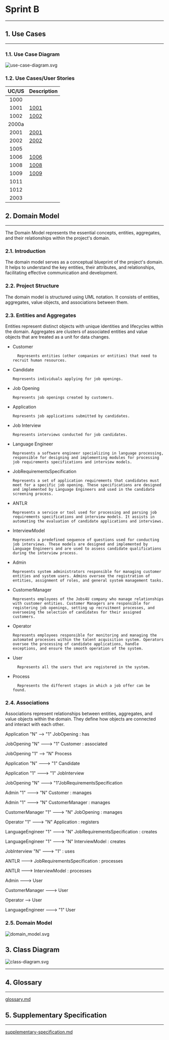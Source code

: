 # Sprint B

--------------------------------------------------------------------------

## 1. Use Cases

---------------------------------------------------------------------------

### 1.1. Use Case Diagram

![use-case-diagram.svg](use-case-diagram.svg)

### 1.2. Use Cases/User Stories

| **UC/US** | **Description**   |
|:---------:|:------------------|
|   1000    |                   |
|   1001    | [1001](..%2F1001) |
|   1002    | [1002](..%2F1002) |
|   2000a   |                   |
|   2001    | [2001](..%2F2001) |
|   2002    | [2002](..%2F2002) |
|   1005    |                   |
|   1006    | [1006](..%2F1006) |
|   1008    | [1008](..%2F1008) |
|   1009    | [1009](..%2F1009) |
|   1011    |                   |
|   1012    |                   |
|   2003    |                   |

## 2. Domain Model

-----------------------------------------------------------------------

The Domain Model represents the essential concepts, entities, aggregates, and their relationships within the project's domain.

### 2.1. Introduction

The domain model serves as a conceptual blueprint of the project's domain. It helps to understand the key entities, their attributes, and relationships, facilitating effective communication and development.

### 2.2. Project Structure

The domain model is structured using UML notation. It consists of entities, aggregates, value objects, and associations between them.

### 2.3. Entities and Aggregates

Entities represent distinct objects with unique identities and lifecycles within the domain. Aggregates are clusters of associated entities and value objects that are treated as a unit for data changes.

* Customer

        Represents entities (other companies or entities) that need to recruit human resources.

* Candidate

      Represents individuals applying for job openings.

* Job Opening

      Represents job openings created by customers.

* Application

      Represents job applications submitted by candidates.

* Job Interview

      Represents interviews conducted for job candidates.

* Language Engineer

      Represents a software engineer specializing in language processing, responsible for designing and implementing modules for processing job requirements specifications and interview models.

* JobRequirementsSpecification

      Represents a set of application requirements that candidates must meet for a specific job opening. These specifications are designed and implemented by Language Engineers and used in the candidate screening process.

* ANTLR

      Represents a service or tool used for processing and parsing job requirements specifications and interview models. It assists in automating the evaluation of candidate applications and interviews.

* InterviewModel

      Represents a predefined sequence of questions used for conducting job interviews. These models are designed and implemented by Language Engineers and are used to assess candidate qualifications during the interview process.

* Admin

      Represents system administrators responsible for managing customer entities and system users. Admins oversee the registration of entities, assignment of roles, and general system management tasks.

* CustomerManager

      Represents employees of the Jobs4U company who manage relationships with customer entities. Customer Managers are responsible for registering job openings, setting up recruitment processes, and overseeing the selection of candidates for their assigned customers.

* Operator

      Represents employees responsible for monitoring and managing the automated processes within the talent acquisition system. Operators oversee the processing of candidate applications, handle exceptions, and ensure the smooth operation of the system.

* User

        Represents all the users that are registered in the system.

* Process

        Represents the different stages in which a job offer can be found.

### 2.4. Associations

Associations represent relationships between entities, aggregates, and value objects within the domain. They define how objects are connected and interact with each other.

Application "N" --> "1" JobOpening : has

JobOpening "N" ---> "1" Customer : associated

JobOpening "1" --> "N" Process

Application "N" ---> "1" Candidate

Application "1" ---> "1" JobInterview

JobOpening "N" ---> "1"JobRequirementsSpecification

Admin "1" ---> "N" Customer : manages

Admin "1" ---> "N" CustomerManager : manages

CustomerManager "1" ---> "N" JobOpening : manages

Operator "1" ---> "N" Application : registers

LanguageEngineer "1" ---> "N" JobRequirementsSpecification : creates

LanguageEngineer "1" ---> "N" InterviewModel : creates

JobInterview "N" ---> "1" : uses

ANTLR ---> JobRequirementsSpecification : processes

ANTLR ---> InterviewModel : processes

Admin ---> User

CustomerManager ---> User

Operator --> User

LanguageEngineer ---> "1" User

### 2.5. Domain Model

![domain_model.svg](domain_model.svg)

## 3. Class Diagram

![class-diagram.svg](class-diagram.svg)

----------------------------------------------------------------------

## 4. Glossary

----------------------------------------------------------------------

[glossary.md](glossary.md)

## 5. Supplementary Specification

-----------------------------------------------------------------------

[supplementary-specification.md](supplementary-specification.md)